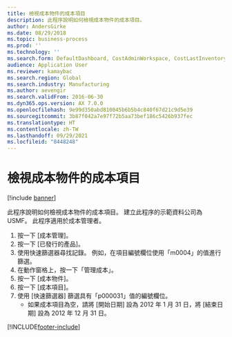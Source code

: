 ```yaml
---
title: 檢視成本物件的成本項目
description: 此程序說明如何檢視成本物件的成本項目。
author: AndersGirke
ms.date: 08/29/2018
ms.topic: business-process
ms.prod: ''
ms.technology: ''
ms.search.form: DefaultDashboard, CostAdminWorkspace, CostLastInventoryCloseCard, CostLastBackflushCostingCard, CostStatementCacheCard, CostReleasedProductsMissingCostingDataFormPart, CostCalculationPeriodTopVariancesChartFormPart, EcoResProductDetailsExtended, InventCostOnhandItem, InventValueTrans
audience: Application User
ms.reviewer: kamaybac
ms.search.region: Global
ms.search.industry: Manufacturing
ms.author: aevengir
ms.search.validFrom: 2016-06-30
ms.dyn365.ops.version: AX 7.0.0
ms.openlocfilehash: 9e99d350abd810045b6b5b4c840f67d21c9d5e39
ms.sourcegitcommit: 3b87f042a7e97f72b5aa73bef186c5426b937fec
ms.translationtype: HT
ms.contentlocale: zh-TW
ms.lasthandoff: 09/29/2021
ms.locfileid: "8448248"
---
```

# <a name="view-cost-entries-for-a-cost-object"></a>檢視成本物件的成本項目

[!include [banner](../../includes/banner.md)]

此程序說明如何檢視成本物件的成本項目。 建立此程序的示範資料公司為 USMF。 此程序適用於成本管理者。

1. 按一下 [成本管理]。
2. 按一下 [已發行的產品]。
3. 使用快速篩選器尋找記錄。 例如，在項目編號欄位使用「m0004」的值進行篩選。
4. 在動作窗格上，按一下「管理成本」。
5. 按一下 [成本物件]。
6. 按一下 [成本項目]。
7. 使用 [快速篩選器] 篩選具有「p000031」值的編號欄位。
    * 如果成本項目為空，請將 [開始日期] 設為 2012 年 1 月 31 日，將 [結束日期] 設為 2012 年 12 月 31 日。  



[!INCLUDE[footer-include](../../../includes/footer-banner.md)]